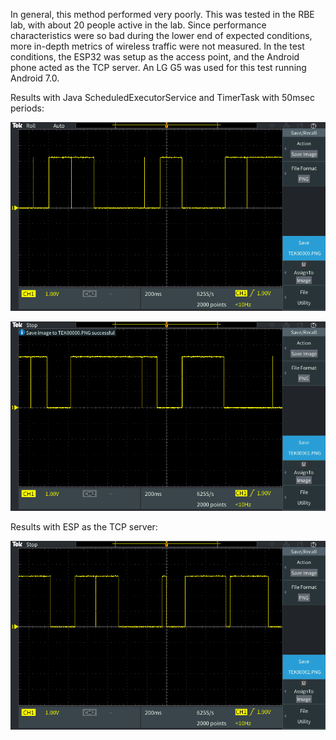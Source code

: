 In general, this method performed very poorly. This was tested in the RBE lab, with about 20 people active in the lab. Since performance characteristics were so bad during the lower end of expected conditions, more in-depth metrics of wireless traffic were not measured.  In the test conditions, the ESP32 was setup as the access point, and the Android phone acted as the TCP server. An LG G5 was used for this test running Android 7.0.

Results with Java ScheduledExecutorService and TimerTask with 50msec periods:

![ScheduledExecutorService](TEK00000.PNG)

![TimerTask](TEK00001.PNG)

Results with ESP as the TCP server:

![ESP TCP Server](TEK00002.PNG)
